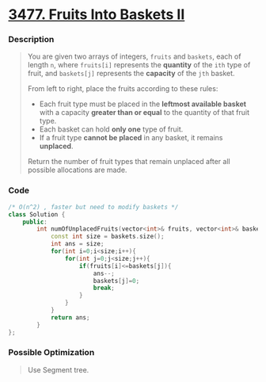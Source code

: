 # [3477. Fruits Into Baskets II](https://leetcode.com/problems/fruits-into-baskets-ii/)

### Description

> You are given two arrays of integers, `fruits` and `baskets`, each of length `n`, where `fruits[i]` represents the **quantity** of the `ith` type of fruit, and `baskets[j]` represents the **capacity** of the `jth` basket.
>
> From left to right, place the fruits according to these rules:
>
> - Each fruit type must be placed in the **leftmost available basket** with a capacity **greater than or equal** to the quantity of that fruit type.
> - Each basket can hold **only one** type of fruit.
> - If a fruit type **cannot be placed** in any basket, it remains **unplaced**.
>
> Return the number of fruit types that remain unplaced after all possible allocations are made.



### Code

```c++
/* O(n^2) , faster but need to modify baskets */
class Solution {
    public:
        int numOfUnplacedFruits(vector<int>& fruits, vector<int>& baskets){
            const int size = baskets.size();
            int ans = size;
            for(int i=0;i<size;i++){
                for(int j=0;j<size;j++){
                    if(fruits[i]<=baskets[j]){
                        ans--;
                        baskets[j]=0;
                        break;
                    }
                }
            }
            return ans;
        }
};
```



### Possible Optimization

> Use Segment tree. 

  





